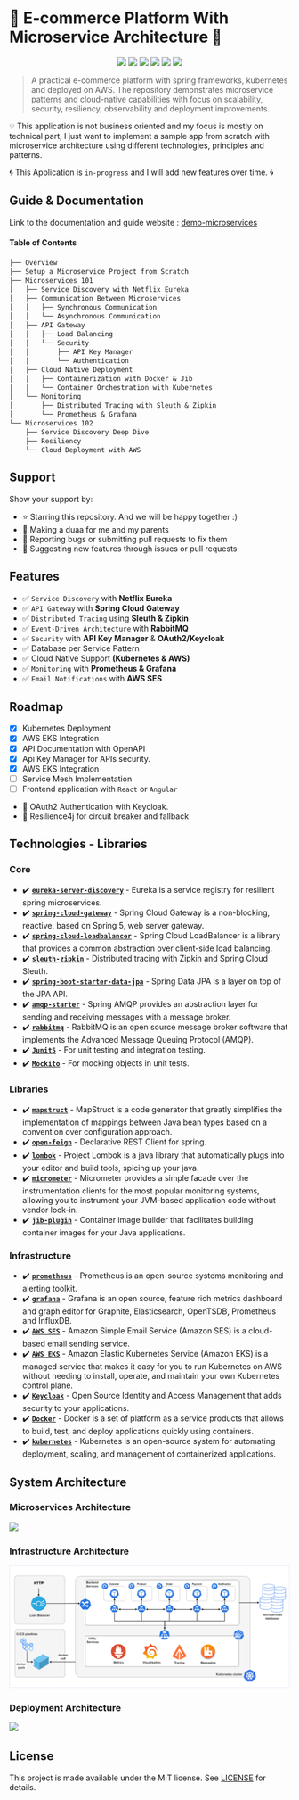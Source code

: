 # 🧺 E-commerce Platform With Microservice Architecture 🧺

<p align="center">
   <img src="https://img.shields.io/badge/Dev-miliariadnane-blue?style"/>
   <img src="https://img.shields.io/badge/language-java-red?style"/>
   <img src="https://img.shields.io/badge/Framework-Spring Frameworks-green?style"/>
   <img src="https://img.shields.io/github/stars/miliariadnane/demo-microservices"/>
   <img src="https://img.shields.io/github/forks/miliariadnane/demo-microservices"/>
   <img src="https://img.shields.io/static/v1?label=%F0%9F%8C%9F&message=If%20Useful&style=style=flat&color=BC4E99"/>
</p>

> A practical e-commerce platform with spring frameworks, kubernetes and deployed on AWS. The repository demonstrates microservice patterns and cloud-native capabilities with focus on scalability, security, resiliency, observability and deployment improvements.

💡 This application is not business oriented and my focus is mostly on technical part, I just want to implement a sample app from scratch with microservice architecture using different technologies, principles and patterns.

🌀 This Application is `in-progress` and I will add new features over time. 🌀

## Guide & Documentation

Link to the documentation and guide website : [demo-microservices](https://miliariadnane.gitbook.io/demo-microservices) 

#### Table of Contents
```text
├── Overview
├── Setup a Microservice Project from Scratch
├── Microservices 101
│   ├── Service Discovery with Netflix Eureka
│   ├── Communication Between Microservices
│   │   ├── Synchronous Communication
│   │   └── Asynchronous Communication
│   ├── API Gateway
│   │   ├── Load Balancing
│   │   └── Security
│   │       ├── API Key Manager
│   │       └── Authentication
│   ├── Cloud Native Deployment
│   │   ├── Containerization with Docker & Jib
│   │   └── Container Orchestration with Kubernetes
│   └── Monitoring
│       ├── Distributed Tracing with Sleuth & Zipkin
│       └── Prometheus & Grafana
└── Microservices 102
    ├── Service Discovery Deep Dive
    ├── Resiliency
    └── Cloud Deployment with AWS
```

## Support

Show your support by:

- ⭐ Starring this repository. And we will be happy together :)
- 🤲 Making a duaa for me and my parents
- 🐛️ Reporting bugs or submitting pull requests to fix them
- 📢️ Suggesting new features through issues or pull requests

## Features
- ✅ `Service Discovery` with **Netflix Eureka**
- ✅ `API Gateway` with **Spring Cloud Gateway**
- ✅ `Distributed Tracing` using **Sleuth & Zipkin**
- ✅ `Event-Driven Architecture` with **RabbitMQ**
- ✅ `Security` with **API Key Manager** & **OAuth2/Keycloak**
- ✅ Database per Service Pattern
- ✅ Cloud Native Support **(Kubernetes & AWS)**
- ✅ `Monitoring` with **Prometheus & Grafana**
- ✅ `Email Notifications` with **AWS SES**

## Roadmap
- [x] Kubernetes Deployment
- [x] AWS EKS Integration
- [x] API Documentation with OpenAPI
- [x] Api Key Manager for APIs security.
- [x] AWS EKS Integration
- [ ] Service Mesh Implementation
- [ ] Frontend application with `React` or `Angular`
- 🚧 OAuth2 Authentication with Keycloak.
- 🚧 Resilience4j for circuit breaker and fallback

## Technologies - Libraries

### Core

- ✔️ **[`eureka-server-discovery`](https://spring.io/guides/gs/service-registration-and-discovery/)** - Eureka is a service registry for resilient spring microservices.
- ✔️ **[`spring-cloud-gateway`](https://cloud.spring.io/spring-cloud-gateway/reference/html/)** - Spring Cloud Gateway is a non-blocking, reactive, based on Spring 5, web server gateway.
- ✔️ **[`spring-cloud-loadbalancer`](https://spring.io/guides/gs/spring-cloud-loadbalancer/)** - Spring Cloud LoadBalancer is a library that provides a common abstraction over client-side load balancing.
- ✔️ **[`sleuth-zipkin`](https://cloud.spring.io/spring-cloud-sleuth/reference/html/)** - Distributed tracing with Zipkin and Spring Cloud Sleuth.
- ✔️ **[`spring-boot-starter-data-jpa`](https://spring.io/projects/spring-data-jpa)** - Spring Data JPA is a layer on top of the JPA API.
- ✔️ **[`amqp-starter`](https://spring.io/projects/spring-amqp)** - Spring AMQP provides an abstraction layer for sending and receiving messages with a message broker.
- ✔️ **[`rabbitmq`](https://www.rabbitmq.com/)** - RabbitMQ is an open source message broker software that implements the Advanced Message Queuing Protocol (AMQP).
- ✔️ **[`Junit5`](https://junit.org/junit5/)** - For unit testing and integration testing.
- ✔️ **[`Mockito`](https://site.mockito.org/)** - For mocking objects in unit tests.

### Libraries

- ✔️ **[`mapstruct`](https://mapstruct.org/)** - MapStruct is a code generator that greatly simplifies the implementation of mappings between Java bean types based on a convention over configuration approach.
- ✔️ **[`open-feign`](https://cloud.spring.io/spring-cloud-openfeign/reference/html/)** - Declarative REST Client for spring.
- ✔️ **[`lombok`](https://projectlombok.org/)** - Project Lombok is a java library that automatically plugs into your editor and build tools, spicing up your java.
- ✔️ **[`micrometer`](https://micrometer.io/)** - Micrometer provides a simple facade over the instrumentation clients for the most popular monitoring systems, allowing you to instrument your JVM-based application code without vendor lock-in.
- ✔️ **[`jib-plugin`](https://github.com/GoogleContainerTools/jib)** - Container image builder that facilitates building container images for your Java applications.

### Infrastructure

- ✔️ **[`prometheus`](https://prometheus.io/)** - Prometheus is an open-source systems monitoring and alerting toolkit.
- ✔️ **[`grafana`](https://grafana.com/)** - Grafana is an open source, feature rich metrics dashboard and graph editor for Graphite, Elasticsearch, OpenTSDB, Prometheus and InfluxDB.
- ✔️ **[`AWS SES`](https://aws.amazon.com/ses/)** - Amazon Simple Email Service (Amazon SES) is a cloud-based email sending service.
- ✔️ **[`AWS EKS`](https://aws.amazon.com/eks/)** - Amazon Elastic Kubernetes Service (Amazon EKS) is a managed service that makes it easy for you to run Kubernetes on AWS without needing to install, operate, and maintain your own Kubernetes control plane.
- ✔️ **[`Keycloak`](https://www.keycloak.org/)** - Open Source Identity and Access Management that adds security to your applications.
- ✔️ **[`Docker`](https://www.docker.com/)** - Docker is a set of platform as a service products that allows to build, test, and deploy applications quickly using containers.
- ✔️ **[`kubernetes`](https://kubernetes.io/)** - Kubernetes is an open-source system for automating deployment, scaling, and management of containerized applications.

## System Architecture

### Microservices Architecture

![](/docs/diagrams/architecture-diagram.png)

### Infrastructure Architecture

![](/docs/diagrams/infrastructure-diagram.png)

### Deployment Architecture

![](/docs/diagrams/deploy-workflow-diagram.png)

## License
This project is made available under the MIT license. See [LICENSE](https://github.com/miliariadnane/advanced-microservices/blob/main/LICENSE) for details.

